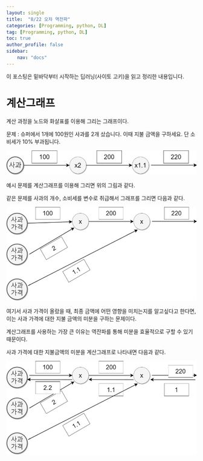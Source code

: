 ```yaml
---
layout: single
title:  "8/22 오차 역전파"
categories: [Programming, python, DL]
tag: [Programming, python, DL]
toc: true
author_profile: false
sidebar:
    nav: "docs"
---
```






  이 포스팅은 밑바닥부터 시작하는 딥러닝(사이토 고키)을 읽고 정리한 내용입니다.

# 계산그래프

계산 과정을 노드와 화살표를 이용해 그리는 그래프이다.

문제 : 슈퍼에서 1개에 100원인 사과를 2개 샀습니다. 이때 지불 금액을 구하세요. 단 소비세가 10% 부과됩니다.

![역전파](/images/2023-08-22-BackPropaganda/역전파.jpg)

예시 문제를 계산그래프를 이용해 그리면 위의 그림과 같다.

같은 문제를 사과의 개수, 소비세를 변수로 취급해서 그래프를 그리면 다음과 같다.



![역전파1](/images/2023-08-22-BackPropaganda/역전파1.jpg)

여기서 사과 가격이 올랐을 때, 최종 금액에 어떤 영향을 미치는지를 알고싶다고 한다면, 이는 사과 가격에 대한 지불 금액의 미분을 구하는 문제이다.

계산그래프를 사용하는 가장 큰 이유는 역잔파를 통해 미분을 효율적으로 구할 수 있기 때문이다.

사과 가격에 대한 지불금액의 미분을 계산그래프로 나타내면 다음과 같다.



![역전파2](/images/2023-08-22-BackPropaganda/역전파2.jpg)
